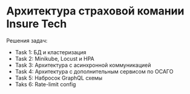 # Архитектура страховой комании Insure Tech

Решения задач:
* Task 1: БД и кластеризация
* Task 2: Minikube, Locust и HPA
* Task 3: Архитектура с асинхронной коммуникацией
* Task 4: Архитектура с дополнительным сервисом по ОСАГО
* Task 5: Набросок GraphQL схемы
* Taks 6: Rate-limit config